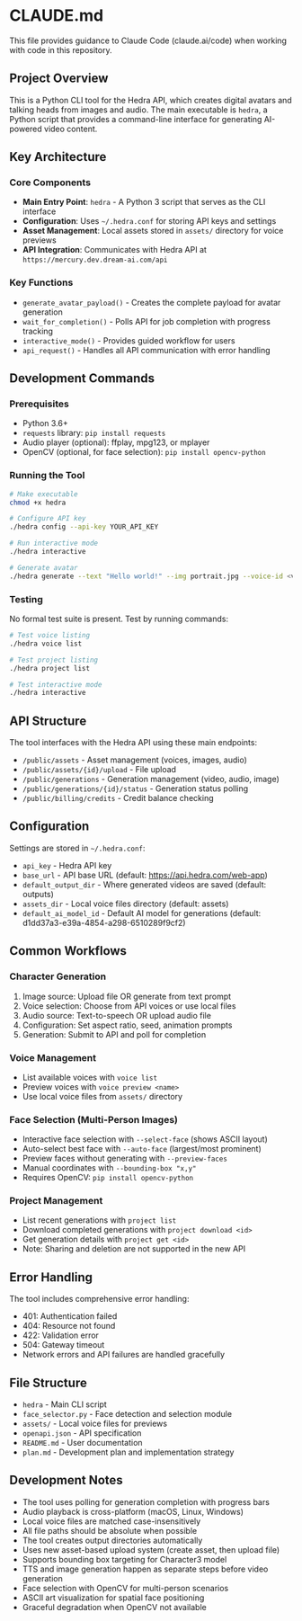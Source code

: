 # CLAUDE.md

This file provides guidance to Claude Code (claude.ai/code) when working with code in this repository.

## Project Overview

This is a Python CLI tool for the Hedra API, which creates digital avatars and talking heads from images and audio. The main executable is `hedra`, a Python script that provides a command-line interface for generating AI-powered video content.

## Key Architecture

### Core Components

- **Main Entry Point**: `hedra` - A Python 3 script that serves as the CLI interface
- **Configuration**: Uses `~/.hedra.conf` for storing API keys and settings
- **Asset Management**: Local assets stored in `assets/` directory for voice previews
- **API Integration**: Communicates with Hedra API at `https://mercury.dev.dream-ai.com/api`

### Key Functions

- `generate_avatar_payload()` - Creates the complete payload for avatar generation
- `wait_for_completion()` - Polls API for job completion with progress tracking
- `interactive_mode()` - Provides guided workflow for users
- `api_request()` - Handles all API communication with error handling

## Development Commands

### Prerequisites
- Python 3.6+
- `requests` library: `pip install requests`
- Audio player (optional): ffplay, mpg123, or mplayer
- OpenCV (optional, for face selection): `pip install opencv-python`

### Running the Tool
```bash
# Make executable
chmod +x hedra

# Configure API key
./hedra config --api-key YOUR_API_KEY

# Run interactive mode
./hedra interactive

# Generate avatar
./hedra generate --text "Hello world!" --img portrait.jpg --voice-id <voice_id>
```

### Testing
No formal test suite is present. Test by running commands:
```bash
# Test voice listing
./hedra voice list

# Test project listing
./hedra project list

# Test interactive mode
./hedra interactive
```

## API Structure

The tool interfaces with the Hedra API using these main endpoints:
- `/public/assets` - Asset management (voices, images, audio)
- `/public/assets/{id}/upload` - File upload
- `/public/generations` - Generation management (video, audio, image)
- `/public/generations/{id}/status` - Generation status polling
- `/public/billing/credits` - Credit balance checking

## Configuration

Settings are stored in `~/.hedra.conf`:
- `api_key` - Hedra API key
- `base_url` - API base URL (default: https://api.hedra.com/web-app)
- `default_output_dir` - Where generated videos are saved (default: outputs)
- `assets_dir` - Local voice files directory (default: assets)
- `default_ai_model_id` - Default AI model for generations (default: d1dd37a3-e39a-4854-a298-6510289f9cf2)

## Common Workflows

### Character Generation
1. Image source: Upload file OR generate from text prompt
2. Voice selection: Choose from API voices or use local files
3. Audio source: Text-to-speech OR upload audio file
4. Configuration: Set aspect ratio, seed, animation prompts
5. Generation: Submit to API and poll for completion

### Voice Management
- List available voices with `voice list`
- Preview voices with `voice preview <name>`
- Use local voice files from `assets/` directory

### Face Selection (Multi-Person Images)
- Interactive face selection with `--select-face` (shows ASCII layout)
- Auto-select best face with `--auto-face` (largest/most prominent)
- Preview faces without generating with `--preview-faces`
- Manual coordinates with `--bounding-box "x,y"`
- Requires OpenCV: `pip install opencv-python`

### Project Management
- List recent generations with `project list`
- Download completed generations with `project download <id>`
- Get generation details with `project get <id>`
- Note: Sharing and deletion are not supported in the new API

## Error Handling

The tool includes comprehensive error handling:
- 401: Authentication failed
- 404: Resource not found
- 422: Validation error
- 504: Gateway timeout
- Network errors and API failures are handled gracefully

## File Structure

- `hedra` - Main CLI script
- `face_selector.py` - Face detection and selection module
- `assets/` - Local voice files for previews
- `openapi.json` - API specification
- `README.md` - User documentation
- `plan.md` - Development plan and implementation strategy

## Development Notes

- The tool uses polling for generation completion with progress bars
- Audio playback is cross-platform (macOS, Linux, Windows)
- Local voice files are matched case-insensitively
- All file paths should be absolute when possible
- The tool creates output directories automatically
- Uses new asset-based upload system (create asset, then upload file)
- Supports bounding box targeting for Character3 model
- TTS and image generation happen as separate steps before video generation
- Face selection with OpenCV for multi-person scenarios
- ASCII art visualization for spatial face positioning
- Graceful degradation when OpenCV not available